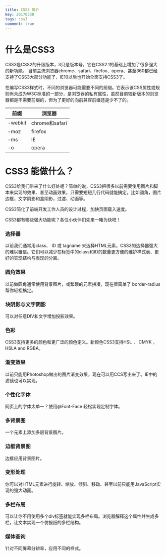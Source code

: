 ```yaml
---
title: CSS3 简介
key: 20170330
tags: css3
comment: true
---
```


# 什么是CSS3

CSS3是CSS2的升级版本，3只是版本号，它在CSS2.1的基础上增加了很多强大的新功能。 目前主流浏览器chrome、safari、firefox、opera、甚至360都已经支持了CSS3大部分功能了，IE10以后也开始全面支持CSS3了。

在编写CSS3样式时，不同的浏览器可能需要不同的前缀。它表示该CSS属性或规则尚未成为W3C标准的一部分，是浏览器的私有属性，虽然目前较新版本的浏览器都是不需要前缀的，但为了更好的向前兼容前缀还是少不了的。


前缀 | 浏览器
----|----
-webkit | chrome和safari
-moz | firefox
-ms | IE
-o | opera

# CSS3 能做什么？

CSS3给我们带来了什么好处呢？简单的说，CSS3把很多以前需要使用图片和脚本来实现的效果、甚至动画效果，只需要短短几行代码就能搞定。比如圆角，图片边框，文字阴影和盒阴影，过渡、动画等。

CSS3简化了前端开发工作人员的设计过程，加快页面载入速度。

CSS3都有哪些强大功能呢？各位小伙伴们先来一睹为快吧！

### 选择器
以前我们通常用class、 ID 或 tagname 来选择HTML元素，CSS3的选择器强大的难以置信。它们可以减少在标签中的class和ID的数量更方便的维护样式表、更好的实现结构与表现的分离。
 
### 圆角效果
以前做圆角通常使用背景图片，或繁琐的元素拼凑，现在很简单了 border-radius 帮你轻松搞定。

### 块阴影与文字阴影
可以对任意DIV和文字增加投影效果。

### 色彩
CSS3支持更多的颜色和更广泛的颜色定义。新颜色CSS3支持HSL ， CMYK ，HSLA and RGBA。

### 渐变效果
以前只能用Photoshop做出的图片渐变效果，现在可以用CCS写出来了。IE中的滤镜也可以实现。

### 个性化字体
网页上的字体太单一？使用@Font-Face 轻松实现定制字体。

### 多背景图
一个元素上添加多层背景图片。

### 边框背景图
边框应用背景图片。
 
### 变形处理
你可以对HTML元素进行旋转、缩放、倾斜、移动、甚至以前只能用JavaScript实现的强大动画。

### 多栏布局
可以让你不用使用多个div标签就能实现多栏布局。浏览器解释这个属性并生成多栏，让文本实现一个仿报纸的多栏结构。

### 媒体查询
针对不同屏幕分辨率，应用不同的样式。


